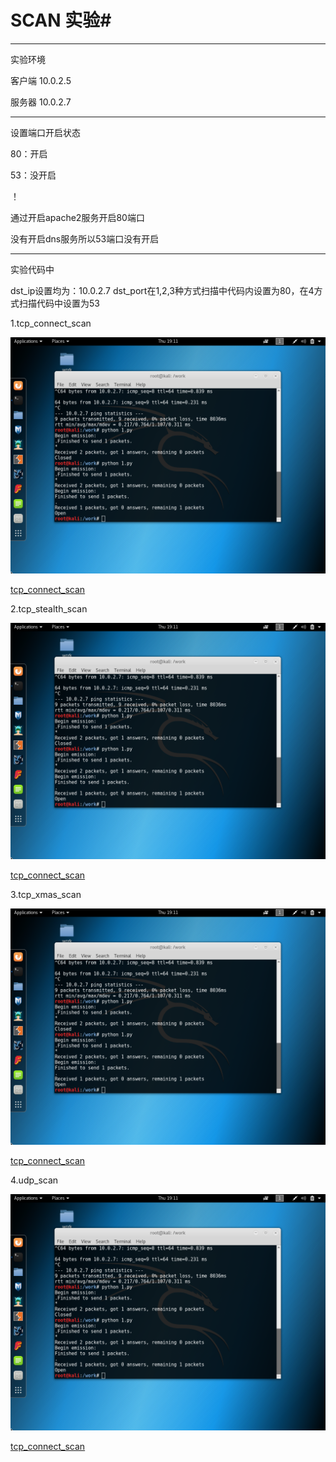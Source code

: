# SCAN 实验#

---
实验环境

客户端 10.0.2.5

服务器 10.0.2.7

---
设置端口开启状态

80：开启

53：没开启

！[](c/port.png)



通过开启apache2服务开启80端口

没有开启dns服务所以53端口没有开启

---
实验代码中

dst_ip设置均为：10.0.2.7 
dst_port在1,2,3种方式扫描中代码内设置为80，在4方式扫描代码中设置为53


1.tcp_connect_scan

![](c/1.png)

[tcp_connect_scan](c/1.py)

2.tcp_stealth_scan

![](c/1.png)

[tcp_connect_scan](c/1.py)

3.tcp_xmas_scan

![](c/1.png)

[tcp_connect_scan](c/1.py)

4.udp_scan

![](c/1.png)

[tcp_connect_scan](c/1.py)




